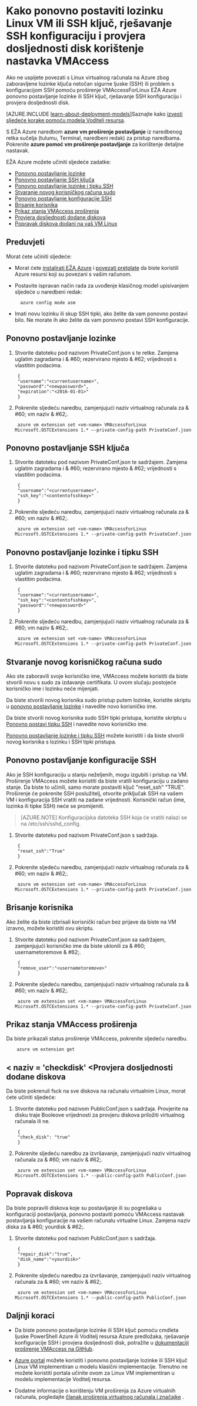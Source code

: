 <properties
        pageTitle="Ponovno postavljanje lozinke Linux VM i SSH ključ iz na EŽA | Microsoft Azure"
        description="Kako koristiti proširenje VMAccess iz na Azure sučelje naredbenog retka (EŽA) za ponovno postavljanje lozinke Linux VM ili SSH ključ, rješavanje SSH konfiguraciju i provjera dosljednosti disk"
        services="virtual-machines-linux"
        documentationCenter=""
        authors="cynthn"
        manager="timlt"
        editor=""
        tags="azure-service-management"/>

<tags
        ms.service="virtual-machines-linux"
        ms.workload="infrastructure-services"
        ms.tgt_pltfrm="vm-linux"
        ms.devlang="na"
        ms.topic="article"
        ms.date="06/14/2016"
        ms.author="cynthn"/>

# <a name="how-to-reset-a-linux-vm-password-or-ssh-key-fix-the-ssh-configuration-and-check-disk-consistency-using-the-vmaccess-extension"></a>Kako ponovno postaviti lozinku Linux VM ili SSH ključ, rješavanje SSH konfiguraciju i provjera dosljednosti disk korištenje nastavka VMAccess


Ako ne uspijete povezati s Linux virtualnog računala na Azure zbog zaboravljene lozinke ključa netočan sigurne ljuske (SSH) ili problem s konfiguracijom SSH pomoću proširenje VMAccessForLinux EŽA Azure ponovno postavljanje lozinke ili SSH ključ, rješavanje SSH konfiguraciju i provjera dosljednosti disk. 

[AZURE.INCLUDE [learn-about-deployment-models](../../includes/learn-about-deployment-models-classic-include.md)]Saznajte kako [izvesti sljedeće korake pomoću modela Voditelj resursa](https://github.com/Azure/azure-linux-extensions/tree/master/VMAccess).

S EŽA Azure naredbom **azure vm proširenje postavljanje** iz naredbenog retka sučelja (tulumu, Terminal, naredbeni redak) za pristup naredbama. Pokrenite **azure pomoć vm proširenje postavljanje** za korištenje detaljne nastavak.

EŽA Azure možete učiniti sljedeće zadatke:

+ [Ponovno postavljanje lozinke](#pwresetcli)
+ [Ponovno postavljanje SSH ključa](#sshkeyresetcli)
+ [Ponovno postavljanje lozinke i tipku SSH](#resetbothcli)
+ [Stvaranje novog korisničkog računa sudo](#createnewsudocli)
+ [Ponovno postavljanje konfiguracije SSH](#sshconfigresetcli)
+ [Brisanje korisnika](#deletecli)
+ [Prikaz stanja VMAccess proširenja](#statuscli)
+ [Provjera dosljednosti dodane diskova](#checkdisk)
+ [Popravak diskova dodani na vaš VM Linux](#repairdisk)


## <a name="prerequisites"></a>Preduvjeti

Morat ćete učiniti sljedeće:

- Morat ćete [instalirati EŽA Azure](../xplat-cli-install.md) i [povezati pretplate](../xplat-cli-connect.md) da biste koristili Azure resursi koji su povezani s vašim računom.
- Postavite ispravan način rada za uvođenje klasičnog model upisivanjem sljedeće u naredbeni redak:
        
        azure config mode asm
        
- Imati novu lozinku ili skup SSH tipki, ako želite da vam ponovno postavi bilo. Ne morate ih ako želite da vam ponovno postavi SSH konfiguracije.


## <a name="pwresetcli"></a>Ponovno postavljanje lozinke

1. Stvorite datoteku pod nazivom PrivateConf.json s te retke. Zamjena uglatim zagradama i & #60; rezervirano mjesto & #62; vrijednosti s vlastitim podacima.

        {
        "username":"<currentusername>",
        "password":"<newpassword>",
        "expiration":"<2016-01-01>"
        }

2. Pokrenite sljedeću naredbu, zamjenjujući naziv virtualnog računala za & #60; vm naziv & #62;.

        azure vm extension set <vm-name> VMAccessForLinux Microsoft.OSTCExtensions 1.* –-private-config-path PrivateConf.json

## <a name="sshkeyresetcli"></a>Ponovno postavljanje SSH ključa

1. Stvorite datoteku pod nazivom PrivateConf.json te sadržajem. Zamjena uglatim zagradama i & #60; rezervirano mjesto & #62; vrijednosti s vlastitim podacima.

        {
        "username":"<currentusername>",
        "ssh_key":"<contentofsshkey>"
        }

2. Pokrenite sljedeću naredbu, zamjenjujući naziv virtualnog računala za & #60; vm naziv & #62;.

        azure vm extension set <vm-name> VMAccessForLinux Microsoft.OSTCExtensions 1.* --private-config-path PrivateConf.json

## <a name="resetbothcli"></a>Ponovno postavljanje lozinke i tipku SSH

1. Stvorite datoteku pod nazivom PrivateConf.json te sadržajem. Zamjena uglatim zagradama i & #60; rezervirano mjesto & #62; vrijednosti s vlastitim podacima.

        {
        "username":"<currentusername>",
        "ssh_key":"<contentofsshkey>",
        "password":"<newpassword>"
        }

2. Pokrenite sljedeću naredbu, zamjenjujući naziv virtualnog računala za & #60; vm naziv & #62;.

        azure vm extension set <vm-name> VMAccessForLinux Microsoft.OSTCExtensions 1.* --private-config-path PrivateConf.json

## <a name="createnewsudocli"></a>Stvaranje novog korisničkog računa sudo

Ako ste zaboravili svoje korisničko ime, VMAccess možete koristiti da biste stvorili novu s sudo za izdavanje certifikata. U ovom slučaju postojeće korisničko ime i lozinku neće mijenjati.

Da biste stvorili novog korisnika sudo pristup putem lozinke, koristite skriptu u [ponovno postavljanje lozinke](#pwresetcli) i navedite novo korisničko ime.

Da biste stvorili novog korisnika sudo SSH tipki pristupa, koristite skriptu u [Ponovno postavi tipku SSH](#sshkeyresetcli) i navedite novo korisničko ime.

[Ponovno postavljanje lozinke i tipku SSH](#resetbothcli) možete koristiti i da biste stvorili novog korisnika s lozinku i SSH tipki pristupa.

## <a name="sshconfigresetcli"></a>Ponovno postavljanje konfiguracije SSH

Ako je SSH konfiguraciju u stanju neželjenih, mogu izgubiti i pristup na VM. Proširenje VMAccess možete koristiti da biste vratili konfiguraciju u zadano stanje. Da biste to učinili, samo morate postaviti ključ "reset_ssh" "TRUE". Proširenje će pokrenite SSH poslužitelj, otvorite priključak SSH na vašem VM i konfiguracija SSH vratiti na zadane vrijednosti. Korisnički račun (ime, lozinka ili tipke SSH) neće se promijeniti.

> [AZURE.NOTE] Konfiguracijska datoteka SSH koja će vratiti nalazi se na /etc/ssh/sshd_config.

1. Stvorite datoteku pod nazivom PrivateConf.json s sadržaja.

        {
        "reset_ssh":"True"
        }

2. Pokrenite sljedeću naredbu, zamjenjujući naziv virtualnog računala za & #60; vm naziv & #62;. 

        azure vm extension set <vm-name> VMAccessForLinux Microsoft.OSTCExtensions 1.* --private-config-path PrivateConf.json

## <a name="deletecli"></a>Brisanje korisnika

Ako želite da biste izbrisali korisnički račun bez prijave da biste na VM izravno, možete koristiti ovu skriptu.

1. Stvorite datoteku pod nazivom PrivateConf.json sa sadržajem, zamjenjujući korisničko ime da biste uklonili za & #60; usernametoremove & #62;. 

        {
        "remove_user":"<usernametoremove>"
        }

2. Pokrenite sljedeću naredbu, zamjenjujući naziv virtualnog računala za & #60; vm naziv & #62;. 

        azure vm extension set <vm-name> VMAccessForLinux Microsoft.OSTCExtensions 1.* --private-config-path PrivateConf.json

## <a name="statuscli"></a>Prikaz stanja VMAccess proširenja

Da biste prikazali status proširenje VMAccess, pokrenite sljedeću naredbu.

        azure vm extension get

## <a name="a-namecheckdiskacheck-consistency-of-added-disks"></a>< naziv = 'checkdisk' <</a>Provjera dosljednosti dodane diskova

Da biste pokrenuli fsck na sve diskova na računalu virtualnim Linux, morat ćete učiniti sljedeće:

1. Stvorite datoteku pod nazivom PublicConf.json s sadržaja. Provjerite na disku traje Booleove vrijednosti za provjeru diskova priložiti virtualnog računala ili ne. 

        {   
        "check_disk": "true"
        }

2. Pokrenite sljedeću naredbu za izvršavanje, zamjenjujući naziv virtualnog računala za & #60; vm naziv & #62;.

        azure vm extension set <vm-name> VMAccessForLinux Microsoft.OSTCExtensions 1.* --public-config-path PublicConf.json 

## <a name='repairdisk'></a>Popravak diskova 

Da biste popravili diskova koje su postavljanje ili su pogrešaka u konfiguraciji postavljanja, ponovno postaviti pomoću VMAccess nastavak postavljanja konfiguracije na vašem računalu virtualne Linux. Zamjena naziv diska za & #60; yourdisk & #62;.

1. Stvorite datoteku pod nazivom PublicConf.json s sadržaja. 

        {
        "repair_disk":"true",
        "disk_name":"<yourdisk>"
        }

2. Pokrenite sljedeću naredbu za izvršavanje, zamjenjujući naziv virtualnog računala za & #60; vm naziv & #62;.

        azure vm extension set <vm-name> VMAccessForLinux Microsoft.OSTCExtensions 1.* --public-config-path PublicConf.json



## <a name="next-steps"></a>Daljnji koraci

* Da biste ponovno postavljanje lozinke ili SSH ključ pomoću cmdleta ljuske PowerShell Azure ili Voditelj resursa Azure predložaka, rješavanje konfiguracije SSH i provjera dosljednosti disk, potražite u [dokumentaciji proširenje VMAccess na GitHub](https://github.com/Azure/azure-linux-extensions/tree/master/VMAccess). 

* [Azure portal](https://portal.azure.com) možete koristiti i ponovno postavljanje lozinke ili SSH ključ Linux VM implementiran u modelu klasični implementacije. Trenutno ne možete koristiti portala učinite ovom za Linux VM implementiran u modelu implementacije Voditelj resursa.

* Dodatne informacije o korištenju VM proširenja za Azure virtualnih računala, pogledajte [članak proširenja virtualnog računala i značajke](virtual-machines-linux-extensions-features.md) .
